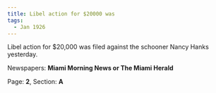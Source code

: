 ```yaml
---  
title: Libel action for $20000 was  
tags:  
  - Jan 1926  
---  
```

  
Libel action for $20,000 was filed against the schooner Nancy Hanks yesterday.  
  
Newspapers: **Miami Morning News or The Miami Herald**  
  
Page: **2**, Section: **A** 
